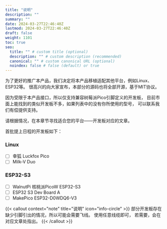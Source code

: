 ```yaml
---
title: "说明"
description: ""
summary: ""
date: 2024-03-27T22:46:40Z
lastmod: 2024-03-27T22:46:40Z
draft: false
weight: 1101
toc: true
seo:
  title: "" # custom title (optional)
  description: "" # custom description (recommended)
  canonical: "" # custom canonical URL (optional)
  noindex: false # false (default) or true
---
```


为了更好的推广本产品，我们决定将本产品移植适配其他平台，例如Linux、ESP32等。
很高兴的向大家宣布，本部分的源码也将全部开源，基于MIT协议。

因为受限于本产品接口，所以仅支持兼容树莓派Pico引脚定义的开发板，
目前市面上能找到的类似开发板不多，如果列表中的没有你所使用的型号，
可以联系我们有偿提供支持。

请根据情况，在本章节寻找适合您的平台——开发板对应的文章。

首批提上日程的开发板如下：

### Linux

- [ ] 幸狐 Luckfox Pico
- [ ] Milk-V Duo

### ESP32-S3
- [ ] WalnutPi 核桃派PicoW ESP32-S3
- [ ] ESP32 S3 Dev Board A
- [ ] MakePico ESP32-D0WDQ6-V3

{{< callout context="note" title="说明" icon="info-circle" >}} 
部分开发板存在缺少引脚引出的情况，所以可能会需要飞线。 使用任意线缆即可，
若需要，会在对应文章处指出。
{{< /callout >}}